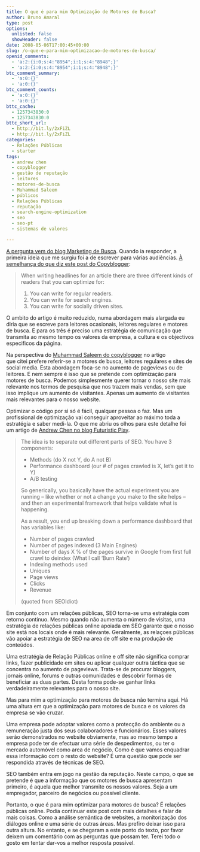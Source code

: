 ```yaml
---
title: O que é para mim Optimização de Motores de Busca?
author: Bruno Amaral
type: post
options:
  unlisted: false
  showHeader: false
date: 2008-05-06T17:00:45+00:00
slug: /o-que-e-para-mim-optimizacao-de-motores-de-busca/
openid_comments:
  - 'a:2:{i:0;s:4:"8954";i:1;s:4:"8948";}'
  - 'a:2:{i:0;s:4:"8954";i:1;s:4:"8948";}'
btc_comment_summary:
  - 'a:0:{}'
  - 'a:0:{}'
btc_comment_counts:
  - 'a:0:{}'
  - 'a:0:{}'
bttc_cache:
  - 1257343830:0
  - 1257343830:0
bttc_short_url:
  - http://bit.ly/2xFiZL
  - http://bit.ly/2xFiZL
categories:
  - Relações Públicas
  - starter
tags:
  - andrew chen
  - copyblogger
  - gestão de reputação
  - leitores
  - motores-de-busca
  - Muhammad Saleem
  - públicos
  - Relações Públicas
  - reputação
  - search-engine-optimization
  - seo
  - seo-pt
  - sistemas de valores

---
```

[A pergunta vem do blog Marketing de Busca][1]. Quando ia responder, a primeira ideia que me surgiu foi a de escrever para várias audiências. [À semelhança do que diz este post do Copyblogger][2]:

> When writing headlines for an article there are three different kinds of readers that you can optimize for:
> 
>   1. You can write for regular readers.
>   2. You can write for search engines.
>   3. You can write for socially driven sites.

O ambito do artigo é muito reduzido, numa abordagem mais alargada eu diria que se escreve para leitores ocasionais, leitores regulares e motores de busca. E para os três é preciso uma estratégia de comunicação que transmita ao mesmo tempo os valores da empresa, a cultura e os objectivos especificos da página.

Na perspectiva do [Muhammad Saleem do copyblogger][2] no artigo que citei prefere referir-se a motores de busca, leitores regulares e sites de social media. Esta abordagem foca-se no aumento de pageviews ou de leitores. E nem sempre é isso que se pretende com optimização para motores de busca. Podemos simplesmente querer tornar o nosso site mais relevante nos termos de pesquisa que nos trazem mais vendas, sem que isso implique um aumento de visitantes. Apenas um aumento de visitantes mais relevantes para o nosso website.

Optimizar o código por si só é fácil, qualquer pessoa o faz. Mas um profissional de optimização vai conseguir aproveitar ao máximo toda a estratégia e saber medi-la. O que me abriu os olhos para este detalhe foi um artigo de [Andrew Chen no blog Futuristic Play][3].

> The idea is to separate out different parts of SEO. You have 3 components:
> 
>   * Methods (do X not Y, do A not B)
>   * Performance dashboard (our # of pages crawled is X, let&#8217;s get it to Y)
>   * A/B testing
> 
> So generically, you basically have the actual experiment you are running &#8211; like whether or not a change you make to the site helps &#8211; and then an experimental framework that helps validate what is happening.
> 
> As a result, you end up breaking down a performance dashboard that has variables like:
> 
>   * Number of pages crawled
>   * Number of pages indexed (3 Main Engines)
>   * Number of days X % of the pages survive in Google from first full crawl to deindex (What I call ‘Burn Rate’)
>   * Indexing methods used
>   * Uniques
>   * Page views
>   * Clicks
>   * Revenue
> 
> (quoted from SEOIdiot)

Em conjunto com um relações públicas, SEO torna-se uma estratégia com retorno continuo. Mesmo quando não aumenta o número de visitas, uma estratégia de relações públicas online apoiada em SEO garante que o nosso site está nos locais onde é mais relevante. Geralmente, as relaçoes públicas vão apoiar a estratégia de SEO na area de off site e na produção de conteúdos.

Uma estratégia de Relação Públicas online e off site não significa comprar links, fazer publicidade em sites ou aplicar qualquer outra táctica que se concentra no aumento de pageviews. Trata-se de procurar bloggers, jornais online, forums e outras comunidades e descobrir formas de beneficiar as duas partes. Desta forma pode-se ganhar links verdadeiramente relevantes para o nosso site.

Mas para mim a optimização para motores de busca não termina aqui. Há uma altura em que a optimização para motores de busca e os valores da empresa se vão cruzar.

Uma empresa pode adoptar valores como a protecção do ambiente ou a remuneração justa dos seus colaboradores e funcionários. Esses valores serão demonstrados no website obviamente, mas ao mesmo tempo a empresa pode ter de efectuar uma série de despedimentos, ou ter o mercado automóvel como area de negócio. Como é que vamos enquadrar essa informação com o resto do website? É uma questão que pode ser respondida através de técnicas de SEO.

SEO também entra em jogo na gestão da reputação. Neste campo, o que se pretende é que a informação que os motores de busca apresentam primeiro, é aquela que melhor transmite os nossos valores. Seja a um empregador, parceiro de negócios ou possível cliente.

Portanto, o que é para mim optimizar para motores de busca? É relações públicas online. Podia continuar este post com mais detalhes e falar de mais coisas. Como a análise semântica de websites, a monitorização dos diálogos online e uma série de outras áreas. Mas prefiro deixar isso para outra altura. No entanto, e se chegaram a este ponto do texto, por favor deixem um comentário com as perguntas que possam ter. Terei todo o gosto em tentar dar-vos a melhor resposta possível.

 [1]: http://www.marketingdebusca.com/artigo/optimizacao-motores-busca/ "blog sobre optimização para motores de busca"
 [2]: http://www.copyblogger.com/writing-headlines-for-social-media/
 [3]: http://andrewchen.typepad.com/andrew_chens_blog/2008/01/are-your-seo-ef.html